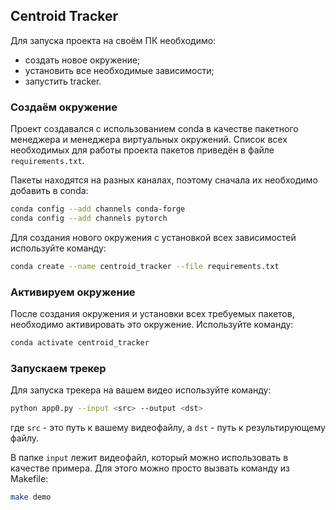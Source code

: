 ## Centroid Tracker

Для запуска проекта на своём ПК необходимо:

* создать новое окружение;
* установить все необходимые зависимости;
* запустить tracker.

### Создаём окружение

Проект создавался с использованием conda в качестве пакетного менеджера и менеджера виртуальных окружений.
Список всех необходимых для работы проекта пакетов приведён в файле `requirements.txt`.

Пакеты находятся на разных каналах, поэтому сначала их необходимо добавить в conda:

```sh
conda config --add channels conda-forge
conda config --add channels pytorch
```

Для создания нового окружения с установкой всех зависимостей используйте команду:

```sh
conda create --name centroid_tracker --file requirements.txt
```


### Активируем окружение

После создания окружения и установки всех требуемых пакетов, необходимо активировать это окружение.
Используйте команду:

```sh
conda activate centroid_tracker
```


### Запускаем трекер

Для запуска трекера на вашем видео используйте команду:

```sh
python app0.py --input <src> --output <dst>
```

где `src` - это путь к вашему видеофайлу, а `dst` - путь к результирующему файлу.

В папке `input` лежит видеофайл, который можно использовать в качестве примера. Для этого можно просто вызвать команду из Makefile:

```sh
make demo
```